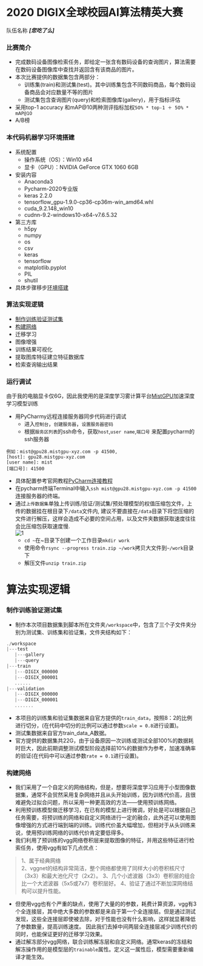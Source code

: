 2020 DIGIX全球校园AI算法精英大赛
=================================
队伍名称 ***[您吃了么]***  

### 比赛简介
* 完成数码设备图像检索任务，即给定一张含有数码设备的查询图片，算法需要在数码设备图像库中查找并返回含有该商品的图片。
* 本次比赛提供的数据集包含两部分：  
	* 训练集(train)和测试集(test)。其中训练集包含不同数码商品，每个数码设备商品会对应数量不等的图片
	* 测试集包含查询图片(query)和检索图像库(gallery)，用于指标评估  
* 采用top-1 accuracy 和mAP@10两种测评指标加权`𝟧𝟢% * 𝚝𝚘𝚙-𝟷 ＋ 𝟧𝟢% * 𝚖𝖠𝖯@𝟷𝟢`  
* A/B榜  

### 本代码机器学习环境搭建
* 系统配置
	* 操作系统（OS）：Win10 x64
	* 显卡（GPU）：NVIDIA GeForce GTX 1060 6GB
* 安装内容
	* Anaconda3
	* Pycharm-2020专业版
	* keras 2.2.0
	* tensorflow_gpu-1.9.0-cp36-cp36m-win_amd64.whl
	* cuda_9.2.148_win10
	* cudnn-9.2-windows10-x64-v7.6.5.32  
* 第三方库
	* h5py  
	* numpy  
	* os  
	* csv  
	* keras  
	* tensorflow  
	* matplotlib.pyplot  
	* PIL  
	* shutil  
* 具体步骤移步[环境搭建](https://github.com/liuwentao1992/HuaweiDIGIX-2020/blob/master/%E9%85%8D%E7%BD%AE.md)

### 算法实现逻辑
* [制作训练验证测试集](#制作训练验证测试集)
* [构建网络](#构建网络)
* 迁移学习
* 图像增强
* 训练结果可视化
* 提取图库特征建立特征数据库
* 检索查询输出结果

### 运行调试
由于我的电脑显卡仅6G，因此我使用的是深度学习雾计算平台[MistGPU](https://mistgpu.com/)加速深度学习模型训练
* 用PyCharmy远程连接服务器同步代码进行调试  
	* 进入`控制台`，`创建服务器`，`设置服务器密码`  
	* 根据`服务区列表`的ssh命令，获取`host`,`user name`,`端口号` 来配置pycharm的ssh服务器    

```	
例如：mist@gpu28.mistgpu-xyz.com -p 41500,   
[host]: gpu28.mistgpu-xyz.com  
[user name]: mist  
[端口号]: 41500  
```   

* 具体配置参考官网教程[PyCharm连接教程](http://blog.mistgpu.com/2020/04/08/PyCharm%E8%BF%9E%E6%8E%A5%E6%95%99%E7%A8%8B/)
* 在pycharm终端Terminal中输入`ssh mist@gpu28.mistgpu-xyz.com -p 41500`连接服务器的终端。
* 通过`上传数据集`单独上传训练/验证/测试集/预处理模型的权值压缩包文件，上传的数据挂在根目录下`/data`文件内,
	建议不要直接在`/data`目录下将您压缩的文件进行解压，这样会造成不必要的空间占用，以及文件夹数据获取速度往往会比压缩包获取速度慢.  
	![1](https://github.com/liuwentao1992/HuaweiDIGIX-2020/blob/master/github%E5%9B%BE%E7%89%87/train_test_validation.png)
	* `cd ~`在~目录下创建一个工作目录`mkdir work`
	* 使用命令`rsync --progress train.zip ~/work`拷贝大文件到`~/work`目录下
	* 解压文件`unzip train.zip`


算法实现逻辑
============
### 制作训练验证测试集
* 制作本次项目数据集到脚本所在文件夹`/workspace`中，包含了三个子文件夹分别为测试集、训练集和验证集，文件夹结构如下：
```cpp
./workspace  
|---test
   |---gallery
   |---query
|---train
   |---DIGIX_000000
   |---DIGIX_000001
   ......
|---validation
   |---DIGIX_000000
   |---DIGIX_000001
   .......
```

* 本项目的训练集和验证集数据来自官方提供的`train_data`，按照8：2的比例进行切分，(在代码中切分的比例可以通过参数`scale = 0.8`进行设置)。
* 测试集数据来自官方train_data_A数据。
* 官方提供的数据集共22G，由于设备原因一次训练或测试全部100%的数据耗时巨大，因此前期调整测试模型阶段选择前10%的数据作为参考，加速准确率的验证(在代码中可以通过参数`rate = 0.1`进行设置)。

### 构建网络
* 我们采用了一个自定义的网络结构，但是，想要将深度学习应用于小型图像数据集，通常不会贸然采用复杂网络并且从头开始训练，因为训练代价高，且很难避免过拟合问题，所以采用一种更高效的方法——使用预训练网络。
* 利用预训练模型做迁移学习，在已有的模型上进行微调，好处是可以根据自己任务需要，将预训练的网络和自定义网络进行一定的融合，此外还可以使用图像增强的方式进行端到端的训练。训练代价虽大幅增加，但相对于从头训练来说，使用预训练网络的训练代价肯定要低得多。
* 我们利用了预训练的vgg网络卷积层来提取图像的特征，并用这些特征进行检索任务，使用vgg有如下几点优点：
> 1、属于经典网络  
> 2、vggnet的结构非常简洁，整个网络都使用了同样大小的卷积核尺寸（3x3）和最大池化尺寸（2x2）。
> 3、几个小滤波器（3x3）卷积层的组合比一个大滤波器（5x5或7x7）卷积层好。
> 4、验证了通过不断加深网络结构可以提升性能。
* 但使用vgg也有个严重的缺点，使用了大量的的参数，耗费计算资源，vgg有3个全连接层，其中绝大多数的参数都是来自于第一个全连接层。但是通过测试发现，这些全连接层即使被去除，对于性能也没有什么影响，这样就显著降低了参数数量，提高训练速度。
因此我们去掉中间两层全连接层减少训练代价的同时，也能保证更好的迁移学习效果。
* 通过解冻部分vgg网络，联合训练解冻层和自定义网络。通常keras的冻结和解冻操作用的是模型层的`trainable`属性。定义这一属性后，模型需要重新编译才能生效。



















